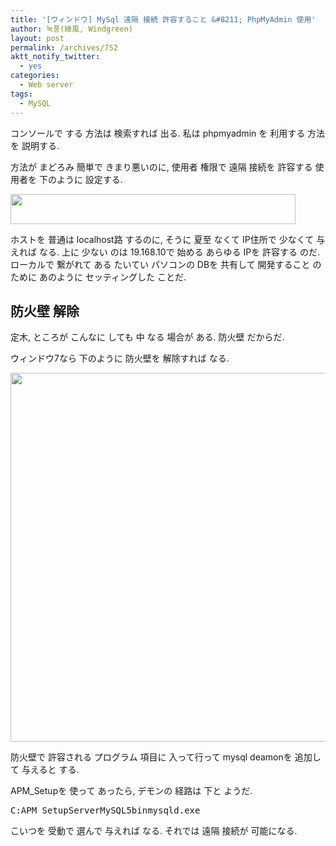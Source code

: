 ```yaml
---
title: '[ウィンドウ] MySql 遠隔 接続 許容すること &#8211; PhpMyAdmin 使用'
author: 녹풍(綠風, Windgreen)
layout: post
permalink: /archives/752
aktt_notify_twitter:
  - yes
categories:
  - Web server
tags:
  - MySQL
---
```

コンソールで する 方法は 検索すれば 出る. 私は phpmyadmin を 利用する 方法を 説明する.

方法が まどろみ 簡単で きまり悪いのに, 使用者 権限で 遠隔 接続を 許容する 使用者を 下のように 設定する.

<img class="aligncenter" src="http://dl.dropbox.com/u/15546257/blog/mytory/mysql_%EC%9B%90%EA%B2%A9%EC%A0%91%EC%86%8D_%EC%82%AC%EC%9A%A9%EA%B6%8C%ED%95%9C.jpg" alt="" height="48" width="456" />

ホストを 普通は localhost路 するのに, そうに 夏至 なくて IP住所で 少なくて 与えれば なる. 上に 少ない のは 19.168.10で 始める あらゆる IPを 許容する のだ. ローカルで 繋がれて ある たいてい パソコンの DBを 共有して 開発すること のために あのように セッティングした ことだ.

## 防火壁 解除

定木, ところが こんなに しても 中 なる 場合が ある. 防火壁 だからだ.

ウィンドウ7なら 下のように 防火壁を 解除すれば なる.

<img class="aligncenter" src="http://dl.dropbox.com/u/15546257/blog/mytory/mysql_%EC%9B%90%EA%B2%A9%EC%A0%91%EC%86%8D_%EB%B0%A9%ED%99%94%EB%B2%BD.jpg" alt="" height="590" width="675" />

防火壁で 許容される プログラム 項目に 入って行って mysql deamonを 追加して 与えると する.

APM_Setupを 使って あったら, デモンの 経路は 下と ようだ.

<pre>C:APM_SetupServerMySQL5binmysqld.exe</pre>

こいつを 受動で 選んで 与えれば なる. それでは 遠隔 接続が 可能になる.